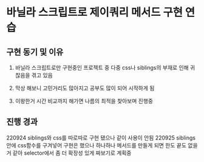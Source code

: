 # 바닐라 스크립트로 제이쿼리 메서드 구현 연습

## 구현 동기 및 이유
1. 바닐라 스크립트로만 구현중인 프로젝트 중 다중 css나 siblings의 부재로 인해 귀찮음을 겪고 있음

2. 막상 해보니 고민거리도 많아지고 공부도 많이 되어 시작하게 됨

3. 이왕한거 시간 비교까지 해가면 나름의 최적을 찾아보며 진행중

## 진행 경과
220924 siblings와 css를 따로따로 구현 됐으나 같이 사용이 안됨
220925 siblings 안에 css함수를 구겨넣어 구현은 했으나 하나하나 메서드를 만들게 되면 한도 끝도 없을거 같아 selector에서 좀 더 확장성 있게 짜보기로 계획중